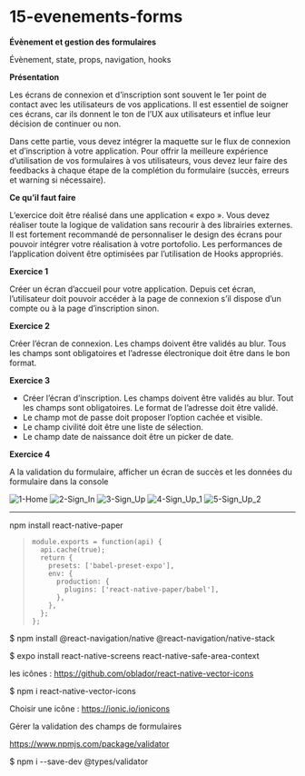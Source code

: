 # 15-evenements-forms

**Évènement et gestion des formulaires**

Évènement, state, props, navigation, hooks

**Présentation**

Les écrans de connexion et d’inscription sont souvent le 1er point de contact avec les utilisateurs de vos applications. Il est essentiel de 
soigner ces écrans, car ils donnent le ton de l’UX aux utilisateurs et influe leur décision de continuer ou non.

Dans cette partie, vous devez intégrer la maquette sur le flux de connexion et d’inscription à votre application.
Pour offrir la meilleure expérience d’utilisation de vos formulaires à vos utilisateurs, vous devez leur faire des feedbacks à chaque étape 
de la complétion du formulaire (succès, erreurs et warning si nécessaire).

**Ce qu’il faut faire**

L’exercice doit être réalisé dans une application « expo ». Vous devez réaliser toute la logique de validation sans recourir à des librairies 
externes. Il est fortement recommandé de personnaliser le design des écrans pour 
pouvoir intégrer votre réalisation à votre portofolio. Les performances de l’application doivent être optimisées par 
l’utilisation de Hooks appropriés.

**Exercice 1**

Créer un écran d’accueil pour votre application. Depuis cet écran, l’utilisateur doit pouvoir accéder à la page de connexion s’il dispose 
d’un compte ou à la page d’inscription sinon.

**Exercice 2**

Créer l’écran de connexion. Les champs doivent être validés au blur. Tous les champs sont obligatoires et l’adresse électronique doit être 
dans le bon format.

**Exercice 3**

- Créer l’écran d’inscription. Les champs doivent être validés au 
blur. Tout les champs sont obligatoires. Le format de l’adresse 
doit être validé.
- Le champ mot de passe doit proposer l’option cachée et visible.
- Le champ civilité doit être une liste de sélection.
- Le champ date de naissance doit être un picker de date.

**Exercice 4**

A la validation du formulaire, afficher un écran de succès et les données du formulaire dans la console

![1-Home](https://user-images.githubusercontent.com/35977024/172328118-45967eea-82d1-4df1-9ec5-afae88c94d99.png)
![2-Sign_In](https://user-images.githubusercontent.com/35977024/172328120-bc69315f-a29b-43b0-ba77-0498476b7854.png)
![3-Sign_Up](https://user-images.githubusercontent.com/35977024/172328121-36dda52a-c43d-48cf-b7bd-8e09a2f95231.png)
![4-Sign_Up_1](https://user-images.githubusercontent.com/35977024/172328123-5b0c7e7e-c60c-4189-91a7-449432b01a45.png)
![5-Sign_Up_2](https://user-images.githubusercontent.com/35977024/172328125-a6abfe76-a01d-4846-8e4c-d0007dc400c3.png)

-----

npm install react-native-paper

>     module.exports = function(api) {
>       api.cache(true);
>       return {
>         presets: ['babel-preset-expo'],
>         env: {
>           production: {
>             plugins: ['react-native-paper/babel'],
>           },
>         },
>       };
>     };

$ npm install @react-navigation/native @react-navigation/native-stack

$ expo install react-native-screens react-native-safe-area-context

les icônes : https://github.com/oblador/react-native-vector-icons

$ npm i react-native-vector-icons

Choisir une icône : https://ionic.io/ionicons

Gérer la validation des champs de formulaires

https://www.npmjs.com/package/validator

$ npm i --save-dev @types/validator

